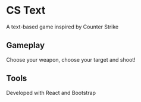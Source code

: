 # CS Text
A text-based game inspired by Counter Strike

## Gameplay
Choose your weapon, choose your target and shoot!

## Tools
Developed with React and Bootstrap
